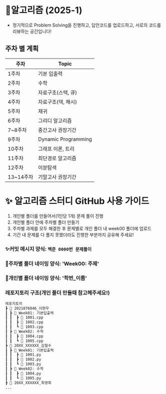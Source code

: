 # 📘알고리즘 (2025-1)
- 정기적으로 Problem Solving을 진행하고,  답안코드를 업로드하고, 서로의 코드를 리뷰하는 공간입니다!

## 주차 별 계획
| 주차 |   Topic   |
| ---- | ------- |
| 1주차 | 기본 입출력 |
| 2주차 | 수학 |
| 3주차 | 자료구조(스택, 큐) |
| 4주차 | 자료구조(덱, 해시) |
| 5주차 | 재귀 |
| 6주차 | 그리디 알고리즘 |
| 7~8주차 | 중간고사 권장기간 |
| 9주차 | Dynamic Programming |
| 10주차 | 그래프 이론, 트리 |
| 11주차 | 최단경로 알고리즘 |
| 12주차 | 이분탐색 |
| 13~14주차 | 기말고사 권장기간 |
# ✨ 알고리즘 스터디 GitHub 사용 가이드
1. 개인별 폴더를 만들어서(1인당 1개) 문제 풀이 진행
2. 개인별 폴더 안에 주차별 폴더 만들기
3. 주차별 과제를 모두 해결한 후 문제별로 개인 폴더 내 week00 폴더에 업로드
4. 기간 내 문제를 다 풀지 못했더라도 진행한 부분까지 공유해 주세요!

### ✨커밋 메시지 양식: `백준 0000번 문제풀이`
### 📂주차별 폴더 네이밍 양식: 'Week00: 주제'
### 📂개인별 폴더 네이밍 양식: '학번_이름'
### 레포지토리 구조(개인 폴더 만들때 참고헤주세요!)
```bash
레포지토리
┣ 📂 2021076046_이현우
┃ ┣ 📂 Week01: 기본입출력
┃ ┃  ┣ 📜 1001.cpp
┃ ┃  ┣ 📜 1002.cpp
┃ ┃  ┗ 📜 1003.cpp
┃ ┣ 📂 Week02: 수학
┃ ┃  ┣ 📜 1004.cpp
┃ ┃  ┗ 📜 1005.cpp
┣ 📂 20XX_XXXXXX_김철수
┃ ┣ 📂 Week01: 기본입출력
┃ ┃  ┣ 📜 1001.py
┃ ┃  ┣ 📜 1002.py
┃ ┃  ┗ 📜 1003.py
┃ ┣ 📂 Week02: 수학
┃ ┃  ┣ 📜 1004.py
┃ ┃  ┗ 📜 1005.py
┣ 📂 20XX_XXXXXX_최영희
...
```
